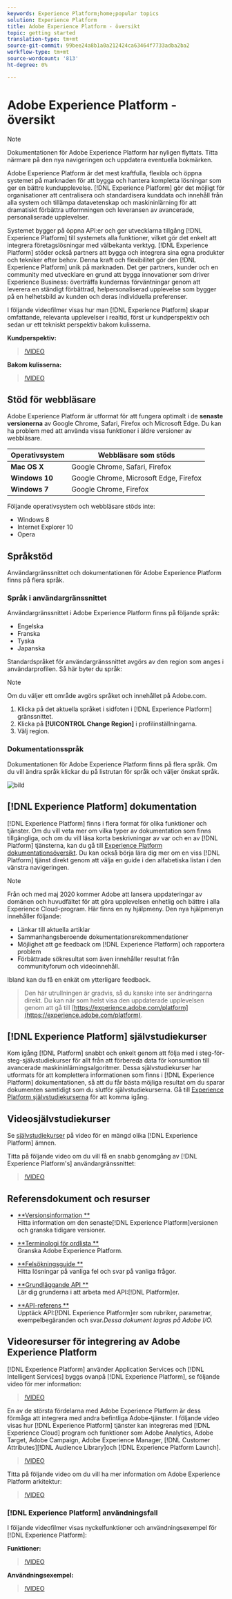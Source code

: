 ```yaml
---
keywords: Experience Platform;home;popular topics
solution: Experience Platform
title: Adobe Experience Platform - översikt
topic: getting started
translation-type: tm+mt
source-git-commit: 99bee24a8b1a0a212424ca63464f7733adba2ba2
workflow-type: tm+mt
source-wordcount: '813'
ht-degree: 0%

---
```



# Adobe Experience Platform - översikt

>[!NOTE]
>
>Dokumentationen för Adobe Experience Platform har nyligen flyttats. Titta närmare på den nya navigeringen och uppdatera eventuella bokmärken.

Adobe Experience Platform är det mest kraftfulla, flexibla och öppna systemet på marknaden för att bygga och hantera kompletta lösningar som ger en bättre kundupplevelse. [!DNL Experience Platform] gör det möjligt för organisationer att centralisera och standardisera kunddata och innehåll från alla system och tillämpa datavetenskap och maskininlärning för att dramatiskt förbättra utformningen och leveransen av avancerade, personaliserade upplevelser.

Systemet bygger på öppna API:er och ger utvecklarna tillgång [!DNL Experience Platform] till systemets alla funktioner, vilket gör det enkelt att integrera företagslösningar med välbekanta verktyg. [!DNL Experience Platform] stöder också partners att bygga och integrera sina egna produkter och tekniker efter behov. Denna kraft och flexibilitet gör den [!DNL Experience Platform] unik på marknaden. Det ger partners, kunder och en community med utvecklare en grund att bygga innovationer som driver Experience Business: överträffa kundernas förväntningar genom att leverera en ständigt förbättrad, helpersonaliserad upplevelse som bygger på en helhetsbild av kunden och deras individuella preferenser.

I följande videofilmer visas hur man [!DNL Experience Platform] skapar omfattande, relevanta upplevelser i realtid, först ur kundperspektiv och sedan ur ett tekniskt perspektiv bakom kulisserna.

**Kundperspektiv:**

>[!VIDEO](https://video.tv.adobe.com/v/27361?quality=12&learn=on)

**Bakom kulisserna:**

>[!VIDEO](https://video.tv.adobe.com/v/28144?quality=12&learn=on)

## Stöd för webbläsare

Adobe Experience Platform är utformat för att fungera optimalt i de **senaste versionerna** av Google Chrome, Safari, Firefox och Microsoft Edge. Du kan ha problem med att använda vissa funktioner i äldre versioner av webbläsare.

| Operativsystem | Webbläsare som stöds |
|---|---|
| **Mac OS X** | Google Chrome, Safari, Firefox |
| **Windows 10** | Google Chrome, Microsoft Edge, Firefox |
| **Windows 7** | Google Chrome, Firefox |

Följande operativsystem och webbläsare stöds inte:

* Windows 8
* Internet Explorer 10
* Opera

## Språkstöd

Användargränssnittet och dokumentationen för Adobe Experience Platform finns på flera språk.

### Språk i användargränssnittet

Användargränssnittet i Adobe Experience Platform finns på följande språk:

* Engelska
* Franska
* Tyska
* Japanska

Standardspråket för användargränssnittet avgörs av den region som anges i användarprofilen. Så här byter du språk:

>[!NOTE]
>
> Om du väljer ett område avgörs språket och innehållet på Adobe.com.

1. Klicka på det aktuella språket i sidfoten i [!DNL Experience Platform] gränssnittet.
2. Klicka på **[!UICONTROL Change Region]** i profilinställningarna.
3. Välj region.

### Dokumentationsspråk

Dokumentationen för Adobe Experience Platform finns på flera språk. Om du vill ändra språk klickar du på listrutan för språk och väljer önskat språk.

![bild](assets/lang.jpg)

## [!DNL Experience Platform] dokumentation

[!DNL Experience Platform] finns i flera format för olika funktioner och tjänster. Om du vill veta mer om vilka typer av dokumentation som finns tillgängliga, och om du vill läsa korta beskrivningar av var och en av [!DNL Platform] tjänsterna, kan du gå till [Experience Platform dokumentationsöversikt](documentation/overview.md). Du kan också börja lära dig mer om en viss [!DNL Platform] tjänst direkt genom att välja en guide i den alfabetiska listan i den vänstra navigeringen.

>[!NOTE]
>
>Från och med maj 2020 kommer Adobe att lansera uppdateringar av domänen och huvudfältet för att göra upplevelsen enhetlig och bättre i alla Experience Cloud-program. Här finns en ny hjälpmeny. Den nya hjälpmenyn innehåller följande:
>
>* Länkar till aktuella artiklar
>* Sammanhangsberoende dokumentationsrekommendationer
>* Möjlighet att ge feedback om [!DNL Experience Platform] och rapportera problem
>* Förbättrade sökresultat som även innehåller resultat från communityforum och videoinnehåll.

>
> 
Ibland kan du få en enkät om ytterligare feedback.
>
>Den här utrullningen är gradvis, så du kanske inte ser ändringarna direkt. Du kan när som helst visa den uppdaterade upplevelsen genom att gå till [https://experience.adobe.com/platform](https://experience.adobe.com/platform).

## [!DNL Experience Platform] självstudiekurser

Kom igång [!DNL Platform] snabbt och enkelt genom att följa med i steg-för-steg-självstudiekurser för allt från att förbereda data för konsumtion till avancerade maskininlärningsalgoritmer. Dessa självstudiekurser har utformats för att komplettera informationen som finns i [!DNL Experience Platform] dokumentationen, så att du får bästa möjliga resultat om du sparar dokumenten samtidigt som du slutför självstudiekurserna. Gå till [Experience Platform självstudiekurserna](../tutorials/home.md) för att komma igång.

## Videosjälvstudiekurser

Se [självstudiekurser](https://docs.adobe.com/content/help/en/platform-learn/tutorials/overview.html) på video för en mängd olika [!DNL Experience Platform] ämnen.

Titta på följande video om du vill få en snabb genomgång av [!DNL Experience Platform's] användargränssnittet:

>[!VIDEO](https://video.tv.adobe.com/v/32792?quality=12&learn=on)

## Referensdokument och resurser

* [**Versionsinformation **](../release-notes/latest/latest.md)<br/>Hitta information om den senaste[!DNL Experience Platform]versionen och granska tidigare versioner.

* [**Terminologi för ordlista **](glossary.md)<br/>Granska Adobe Experience Platform.

* [**Felsökningsguide **](troubleshooting.md)<br/>Hitta lösningar på vanliga fel och svar på vanliga frågor.

* [**Grundläggande API **](api-fundamentals.md)<br/>Lär dig grunderna i att arbeta med API:[!DNL Platform]er.

* [**API-referens **](https://www.adobe.io/apis/experienceplatform/home/api-reference.html)<br/>Upptäck API:[!DNL Experience Platform]er som rubriker, parametrar, exempelbegäranden och svar.*Dessa dokument lagras på Adobe I/O.*

## Videoresurser för integrering av Adobe Experience Platform

[!DNL Experience Platform] använder Application Services och [!DNL Intelligent Services] byggs ovanpå [!DNL Experience Platform], se följande video för mer information:

>[!VIDEO](https://video.tv.adobe.com/v/32554?quality=12&learn=on)

En av de största fördelarna med Adobe Experience Platform är dess förmåga att integrera med andra befintliga Adobe-tjänster. I följande video visas hur [!DNL Experience Platform] tjänster kan integreras med [!DNL Experience Cloud] program och funktioner som Adobe Analytics, Adobe Target, Adobe Campaign, Adobe Experience Manager, [!DNL Customer Attributes][!DNL Audience Library]och [!DNL Experience Platform Launch].

>[!VIDEO](https://video.tv.adobe.com/v/32553?quality=12&learn=on)

Titta på följande video om du vill ha mer information om Adobe Experience Platform arkitektur:

>[!VIDEO](https://video.tv.adobe.com/v/32456?quality=12&learn=on)

### [!DNL Experience Platform] användningsfall

I följande videofilmer visas nyckelfunktioner och användningsexempel för [!DNL Experience Platform]:

**Funktioner:**

>[!VIDEO](https://video.tv.adobe.com/v/32502?quality=12&learn=on)

**Användningsexempel:**

>[!VIDEO](https://video.tv.adobe.com/v/32806?quality=12&learn=on)









<!-- 
## What's New

* **[Privacy management](https://helpx.adobe.com/campaign/kb/campaign-privacy.html)**<br/>
Learn about the tools provided by Adobe Campaign to help you with your Privacy compliance.

* **[Delivery best pratices](https://helpx.adobe.com/campaign/kb/delivery-best-practices.html)**<br/>
Learn more on best practices related to delivery design and sending.

* **[Email designer](designing/using/designing-content-in-adobe-campaign.md)**<br/>
Consult the reorganized Email Designer documentation.

* **[Campaign Standard Mobile guide](https://helpx.adobe.com/campaign/kb/acs-mobile.html)**<br/>
Learn more about general guidelines for mobile deliveries.

[Click here for more updates](rn/using/documentation-updates.md)

## Top pages

 <table>
<tr>
  <td valign="top">
    <a href="administration/using/about-access-management.md">
      <img alt="Roles" src="start/using/assets/roles.png"/>
    </a>
    <div>
    <a href="administration/using/about-access-management.md"><strong>Roles and security groups</strong></a>
    </div>
    <em>Learn how to define permissions and assign roles to Campaign users.</em>
    <br>
  </td>
  <td valign="top">
    <a href="designing/using/designing-content-in-adobe-campaign.md">
      <img alt="Designer" src="start/using/assets/design.png" />
    </a>
    <div>
    <a href="designing/using/designing-content-in-adobe-campaign.md"><strong>Design an email</strong></a>
    </div>
    <em>Learn how to use the Email Designer to create responsive and personalized emails</em>
    <br>
  </td>
  <td valign="top">
       <img alt="Developers" src="start/using/assets/dev.png" />
    <div>
    <strong>Resources for developers</strong>
    </div>
    <p><em><a href="api/using/about-campaign-standard-apis.md">Adobe Campaign API</a></em></p>
    <p><em><a href="integrating/using/about-adobe-experience-cloud-triggers.md">Adobe Experience Cloud Triggers</a></em></p>
    <br>
  </td>
</tr>
</table>


## Additional Resources

* [Release notes](rn/using/release-notes.md)

* [Control Panel](https://docs.adobe.com/content/help/en/control-panel/using/control-panel-home.html)

* [How-to videos](https://docs.adobe.com/content/help/en/campaign-learn/campaign-standard-tutorials/overview.html)

* [Release Planning guide](https://helpx.adobe.com/campaign/kb/acs-release-planning.html)

* [Deprecated and Removed Features](https://helpx.adobe.com/campaign/kb/acs-deprecated-and-removed-features.html)

* [Technical notes](https://helpx.adobe.com/campaign/kb/acs-article-list.html)

* [Adobe Campaign Standard Implementation guide](https://helpx.adobe.com/campaign/kb/campaign-standard-implementation-guide.html)
 -->
